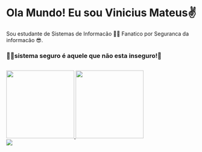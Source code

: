 # Ola Mundo! Eu sou Vinicius Mateus✌
Sou estudante de Sistemas de Informacão 🐱‍💻 Fanatico por Seguranca da informacão 😎. 

### 🐱‍👤sistema seguro é aquele que não esta inseguro!🤝

##

<div>
  
  <a href="https://github.com/ViniciusMat">
  <img height="180em" src="https://github-readme-stats.vercel.app/api?username=ViniciusMat&show_icons=true&theme=dracula&include_all_commits=true&count_private=true"/>
  <img height="180em" src="https://github-readme-stats.vercel.app/api/top-langs/?username=ViniciusMat&layout=compact&langs_count=7&theme=dracula"/>
</div>
  <div> 
 <a href="https://www.instagram.com/vinicius.matt/" target="_blank"><img src="https://img.shields.io/badge/-Instagram-%23E4405F?style=for-the-badge&logo=instagram&logoColor=white" target="_blank"></a>


